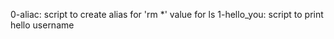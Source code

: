 0-aliac: script to create alias for 'rm *' value for ls
1-hello_you: script to print hello username

